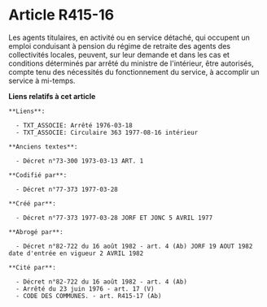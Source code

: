 # Article R415-16

Les agents titulaires, en activité ou en service détaché, qui occupent un emploi conduisant à pension du régime de retraite
des agents des collectivités locales, peuvent, sur leur demande et dans les cas et conditions déterminés par arrêté du
ministre de l'intérieur, être autorisés, compte tenu des nécessités du fonctionnement du service, à accomplir un service à
mi-temps.

**Liens relatifs à cet article**

	**Liens**:

	  - TXT_ASSOCIE: Arrêté 1976-03-18
	  - TXT_ASSOCIE: Circulaire 363 1977-08-16 intérieur

	**Anciens textes**:

	  - Décret n°73-300 1973-03-13 ART. 1

	**Codifié par**:

	  - Décret n°77-373 1977-03-28

	**Créé par**:

	  - Décret n°77-373 1977-03-28 JORF ET JONC 5 AVRIL 1977

	**Abrogé par**:

	  - Décret n°82-722 du 16 août 1982 - art. 4 (Ab) JORF 19 AOUT 1982 date d'entrée en vigueur 2 AVRIL 1982

	**Cité par**:

	  - Décret n°82-722 du 16 août 1982 - art. 4 (Ab)
	  - Arrêté du 23 juin 1976 - art. 17 (V)
	  - CODE DES COMMUNES. - art. R415-17 (Ab)
